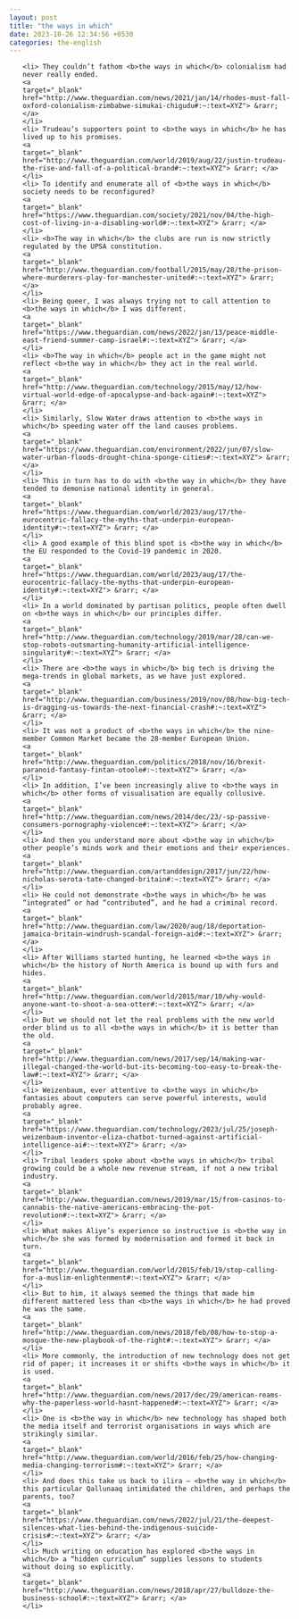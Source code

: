 ```yaml
---
layout: post
title: "the ways in which"
date: 2023-10-26 12:34:56 +0530
categories: the-english
---
```

<ol>

    <li> They couldn’t fathom <b>the ways in which</b> colonialism had never really ended.
    <a 
    target="_blank" 
    href="http://www.theguardian.com/news/2021/jan/14/rhodes-must-fall-oxford-colonialism-zimbabwe-simukai-chigudu#:~:text=XYZ"> &rarr; </a>
    </li>
    <li> Trudeau’s supporters point to <b>the ways in which</b> he has lived up to his promises.
    <a 
    target="_blank" 
    href="http://www.theguardian.com/world/2019/aug/22/justin-trudeau-the-rise-and-fall-of-a-political-brand#:~:text=XYZ"> &rarr; </a>
    </li>
    <li> To identify and enumerate all of <b>the ways in which</b> society needs to be reconfigured?
    <a 
    target="_blank" 
    href="https://www.theguardian.com/society/2021/nov/04/the-high-cost-of-living-in-a-disabling-world#:~:text=XYZ"> &rarr; </a>
    </li>
    <li> <b>The way in which</b> the clubs are run is now strictly regulated by the UPSA constitution.
    <a 
    target="_blank" 
    href="http://www.theguardian.com/football/2015/may/28/the-prison-where-murderers-play-for-manchester-united#:~:text=XYZ"> &rarr; </a>
    </li>
    <li> Being queer, I was always trying not to call attention to <b>the ways in which</b> I was different.
    <a 
    target="_blank" 
    href="https://www.theguardian.com/news/2022/jan/13/peace-middle-east-friend-summer-camp-israel#:~:text=XYZ"> &rarr; </a>
    </li>
    <li> <b>The way in which</b> people act in the game might not reflect <b>the way in which</b> they act in the real world.
    <a 
    target="_blank" 
    href="http://www.theguardian.com/technology/2015/may/12/how-virtual-world-edge-of-apocalypse-and-back-again#:~:text=XYZ"> &rarr; </a>
    </li>
    <li> Similarly, Slow Water draws attention to <b>the ways in which</b> speeding water off the land causes problems.
    <a 
    target="_blank" 
    href="https://www.theguardian.com/environment/2022/jun/07/slow-water-urban-floods-drought-china-sponge-cities#:~:text=XYZ"> &rarr; </a>
    </li>
    <li> This in turn has to do with <b>the way in which</b> they have tended to demonise national identity in general.
    <a 
    target="_blank" 
    href="https://www.theguardian.com/world/2023/aug/17/the-eurocentric-fallacy-the-myths-that-underpin-european-identity#:~:text=XYZ"> &rarr; </a>
    </li>
    <li> A good example of this blind spot is <b>the way in which</b> the EU responded to the Covid-19 pandemic in 2020.
    <a 
    target="_blank" 
    href="https://www.theguardian.com/world/2023/aug/17/the-eurocentric-fallacy-the-myths-that-underpin-european-identity#:~:text=XYZ"> &rarr; </a>
    </li>
    <li> In a world dominated by partisan politics, people often dwell on <b>the ways in which</b> our principles differ.
    <a 
    target="_blank" 
    href="http://www.theguardian.com/technology/2019/mar/28/can-we-stop-robots-outsmarting-humanity-artificial-intelligence-singularity#:~:text=XYZ"> &rarr; </a>
    </li>
    <li> There are <b>the ways in which</b> big tech is driving the mega-trends in global markets, as we have just explored.
    <a 
    target="_blank" 
    href="http://www.theguardian.com/business/2019/nov/08/how-big-tech-is-dragging-us-towards-the-next-financial-crash#:~:text=XYZ"> &rarr; </a>
    </li>
    <li> It was not a product of <b>the ways in which</b> the nine-member Common Market became the 28-member European Union.
    <a 
    target="_blank" 
    href="http://www.theguardian.com/politics/2018/nov/16/brexit-paranoid-fantasy-fintan-otoole#:~:text=XYZ"> &rarr; </a>
    </li>
    <li> In addition, I’ve been increasingly alive to <b>the ways in which</b> other forms of visualisation are equally collusive.
    <a 
    target="_blank" 
    href="http://www.theguardian.com/news/2014/dec/23/-sp-passive-consumers-pornography-violence#:~:text=XYZ"> &rarr; </a>
    </li>
    <li> And then you understand more about <b>the way in which</b> other people’s minds work and their emotions and their experiences.
    <a 
    target="_blank" 
    href="http://www.theguardian.com/artanddesign/2017/jun/22/how-nicholas-serota-tate-changed-britain#:~:text=XYZ"> &rarr; </a>
    </li>
    <li> He could not demonstrate <b>the ways in which</b> he was “integrated” or had “contributed”, and he had a criminal record.
    <a 
    target="_blank" 
    href="http://www.theguardian.com/law/2020/aug/18/deportation-jamaica-britain-windrush-scandal-foreign-aid#:~:text=XYZ"> &rarr; </a>
    </li>
    <li> After Williams started hunting, he learned <b>the ways in which</b> the history of North America is bound up with furs and hides.
    <a 
    target="_blank" 
    href="http://www.theguardian.com/world/2015/mar/10/why-would-anyone-want-to-shoot-a-sea-otter#:~:text=XYZ"> &rarr; </a>
    </li>
    <li> But we should not let the real problems with the new world order blind us to all <b>the ways in which</b> it is better than the old.
    <a 
    target="_blank" 
    href="http://www.theguardian.com/news/2017/sep/14/making-war-illegal-changed-the-world-but-its-becoming-too-easy-to-break-the-law#:~:text=XYZ"> &rarr; </a>
    </li>
    <li> Weizenbaum, ever attentive to <b>the ways in which</b> fantasies about computers can serve powerful interests, would probably agree.
    <a 
    target="_blank" 
    href="https://www.theguardian.com/technology/2023/jul/25/joseph-weizenbaum-inventor-eliza-chatbot-turned-against-artificial-intelligence-ai#:~:text=XYZ"> &rarr; </a>
    </li>
    <li> Tribal leaders spoke about <b>the ways in which</b> tribal growing could be a whole new revenue stream, if not a new tribal industry.
    <a 
    target="_blank" 
    href="http://www.theguardian.com/news/2019/mar/15/from-casinos-to-cannabis-the-native-americans-embracing-the-pot-revolution#:~:text=XYZ"> &rarr; </a>
    </li>
    <li> What makes Aliye’s experience so instructive is <b>the way in which</b> she was formed by modernisation and formed it back in turn.
    <a 
    target="_blank" 
    href="http://www.theguardian.com/world/2015/feb/19/stop-calling-for-a-muslim-enlightenment#:~:text=XYZ"> &rarr; </a>
    </li>
    <li> But to him, it always seemed the things that made him different mattered less than <b>the ways in which</b> he had proved he was the same.
    <a 
    target="_blank" 
    href="http://www.theguardian.com/news/2018/feb/08/how-to-stop-a-mosque-the-new-playbook-of-the-right#:~:text=XYZ"> &rarr; </a>
    </li>
    <li> More commonly, the introduction of new technology does not get rid of paper; it increases it or shifts <b>the ways in which</b> it is used.
    <a 
    target="_blank" 
    href="http://www.theguardian.com/news/2017/dec/29/american-reams-why-the-paperless-world-hasnt-happened#:~:text=XYZ"> &rarr; </a>
    </li>
    <li> One is <b>the way in which</b> new technology has shaped both the media itself and terrorist organisations in ways which are strikingly similar.
    <a 
    target="_blank" 
    href="http://www.theguardian.com/world/2016/feb/25/how-changing-media-changing-terrorism#:~:text=XYZ"> &rarr; </a>
    </li>
    <li> And does this take us back to ilira – <b>the way in which</b> this particular Qallunaaq intimidated the children, and perhaps the parents, too?
    <a 
    target="_blank" 
    href="https://www.theguardian.com/news/2022/jul/21/the-deepest-silences-what-lies-behind-the-indigenous-suicide-crisis#:~:text=XYZ"> &rarr; </a>
    </li>
    <li> Much writing on education has explored <b>the ways in which</b> a “hidden curriculum” supplies lessons to students without doing so explicitly.
    <a 
    target="_blank" 
    href="http://www.theguardian.com/news/2018/apr/27/bulldoze-the-business-school#:~:text=XYZ"> &rarr; </a>
    </li>